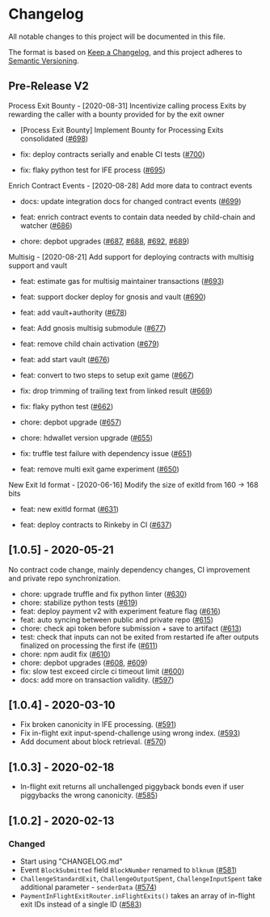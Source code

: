 # Changelog

All notable changes to this project will be documented in this file.

The format is based on [Keep a Changelog](https://keepachangelog.com/en/1.0.0/),
and this project adheres to [Semantic Versioning](https://semver.org/spec/v2.0.0.html).

## Pre-Release V2

Process Exit Bounty - [2020-08-31]
Incentivize calling process Exits by rewarding the caller with a bounty provided for by the exit owner  
- [Process Exit Bounty] Implement Bounty for Processing Exits consolidated ([#698](https://github.com/omgnetwork/plasma-contracts/pull/698))

- fix: deploy contracts serially and enable CI tests ([#700](https://github.com/omgnetwork/plasma-contracts/pull/700))
- fix: flaky python test for IFE process ([#695](https://github.com/omgnetwork/plasma-contracts/pull/695))

Enrich Contract Events - [2020-08-28]
Add more data to contract events
- docs: update integration docs for changed contract events ([#699](https://github.com/omgnetwork/plasma-contracts/pull/699))
- feat: enrich contract events to contain data needed by child-chain and watcher ([#686](https://github.com/omgnetwork/plasma-contracts/pull/686))


- chore: depbot upgrades ([#687](https://github.com/omgnetwork/plasma-contracts/pull/687), [#688](https://github.com/omgnetwork/plasma-contracts/pull/688), [#692](https://github.com/omgnetwork/plasma-contracts/pull/692), [#689](https://github.com/omgnetwork/plasma-contracts/pull/689))

Multisig - [2020-08-21]
Add support for deploying contracts with multisig support and vault
- feat: estimate gas for multisig maintainer transactions ([#693](https://github.com/omgnetwork/plasma-contracts/pull/693))
- feat: support docker deploy for gnosis and vault ([#690](https://github.com/omgnetwork/plasma-contracts/pull/690))
- feat: add vault+authority ([#678](https://github.com/omgnetwork/plasma-contracts/pull/678))
- feat: Add gnosis multisig submodule ([#677](https://github.com/omgnetwork/plasma-contracts/pull/677))
- feat: remove child chain activation ([#679](https://github.com/omgnetwork/plasma-contracts/pull/679))
- feat: add start vault ([#676](https://github.com/omgnetwork/plasma-contracts/pull/676))
- feat: convert to two steps to setup exit game ([#667](https://github.com/omgnetwork/plasma-contracts/pull/667))

- fix: drop trimming of trailing text from linked result ([#669](https://github.com/omgnetwork/plasma-contracts/pull/669))
- fix: flaky python test ([#662](https://github.com/omgnetwork/plasma-contracts/pull/662))
- chore: depbot upgrade ([#657](https://github.com/omgnetwork/plasma-contracts/pull/657))
- chore: hdwallet version upgrade ([#655](https://github.com/omgnetwork/plasma-contracts/pull/655))
- fix: truffle test failure with dependency issue ([#651](https://github.com/omgnetwork/plasma-contracts/pull/651))
- feat: remove multi exit game experiment ([#650](https://github.com/omgnetwork/plasma-contracts/pull/650))

New Exit Id format - [2020-06-16]
Modify the size of exitId from 160 -> 168 bits
- feat: new exitId format ([#631](https://github.com/omgnetwork/plasma-contracts/pull/631))

- feat: deploy contracts to Rinkeby in CI ([#637](https://github.com/omgnetwork/plasma-contracts/pull/637))


## [1.0.5] - 2020-05-21
No contract code change, mainly dependency changes, CI improvement and private repo synchronization.
- chore: upgrade truffle and fix python linter ([#630](https://github.com/omisego/plasma-contracts/pull/630))
- chore: stabilize python tests ([#619](https://github.com/omisego/plasma-contracts/pull/619))
- feat: deploy payment v2 with experiment feature flag ([#616](https://github.com/omisego/plasma-contracts/pull/616))
- feat: auto syncing between public and private repo ([#615](https://github.com/omisego/plasma-contracts/pull/615))
- chore: check api token before submission + save to artifact ([#613](https://github.com/omisego/plasma-contracts/pull/613))
- test: check that inputs can not be exited from restarted ife after outputs finalized on processing the first ife ([#611](https://github.com/omisego/plasma-contracts/pull/611))
- chore: npm audit fix ([#610](https://github.com/omisego/plasma-contracts/pull/610))
- chore: depbot upgrades ([#608](https://github.com/omisego/plasma-contracts/pull/608), [#609](https://github.com/omisego/plasma-contracts/pull/609))
- fix: slow test exceed circle ci timeout limit ([#600](https://github.com/omisego/plasma-contracts/pull/600))
- docs: add more on transaction validity. ([#597](https://github.com/omisego/plasma-contracts/pull/597))

## [1.0.4] - 2020-03-10
- Fix broken canonicity in IFE processing. ([#591](https://github.com/omisego/plasma-contracts/pull/591))
- Fix in-flight exit input-spend-challenge using wrong index. ([#593](https://github.com/omisego/plasma-contracts/pull/593))
- Add document about block retrieval. ([#570](https://github.com/omisego/plasma-contracts/pull/570))

## [1.0.3] - 2020-02-18
- In-flight exit returns all unchallenged piggyback bonds even if user piggybacks the wrong canonicity. ([#585](https://github.com/omisego/plasma-contracts/pull/585))

## [1.0.2] - 2020-02-13

### Changed

- Start using "CHANGELOG.md"
- Event `BlockSubmitted` field `BlockNumber` renamed to `blknum` ([#581](https://github.com/omisego/plasma-contracts/pull/581))
- `ChallengeStandardExit`, `ChallengeOutputSpent`, `ChallengeInputSpent` take additional parameter - `senderData` ([#574](https://github.com/omisego/plasma-contracts/pull/574))
- `PaymentInFlightExitRouter.inFlightExits()` takes an array of in-flight exit IDs instead of a single ID ([#583](https://github.com/omisego/plasma-contracts/pull/583))
